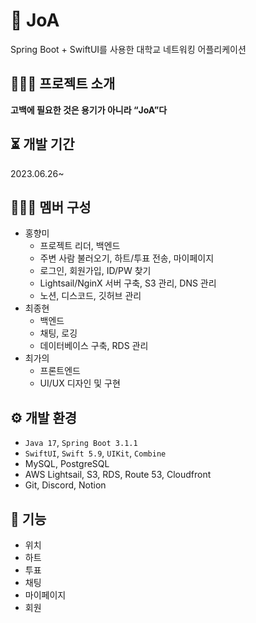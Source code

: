 # 💌 JoA

Spring Boot + SwiftUI를 사용한 대학교 네트워킹 어플리케이션


## 💁🏻‍♀️ 프로젝트 소개

**고백에 필요한 것은 용기가 아니라 “JoA”다**


## ⏳ 개발 기간

2023.06.26~ 


## 👩‍👧‍👦 멤버 구성

- 홍향미
    - 프로젝트 리더, 백엔드
    - 주변 사람 불러오기, 하트/투표 전송, 마이페이지
    - 로그인, 회원가입, ID/PW 찾기
    - Lightsail/NginX 서버 구축, S3 관리, DNS 관리
    - 노션, 디스코드, 깃허브 관리
- 최종현
    - 백엔드
    - 채팅, 로깅
    - 데이터베이스 구축, RDS 관리
- 최가의
    - 프론트엔드
    - UI/UX 디자인 및 구현


## ⚙️ 개발 환경

- `Java 17`, `Spring Boot 3.1.1`
- `SwiftUI`, `Swift 5.9`, `UIKit`, `Combine`
- MySQL, PostgreSQL
- AWS Lightsail, S3, RDS, Route 53, Cloudfront
- Git, Discord, Notion


## 🚀 기능

- 위치
- 하트
- 투표
- 채팅
- 마이페이지
- 회원
